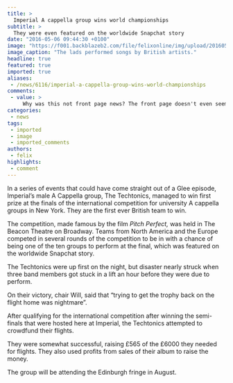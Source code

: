 ```yaml
---
title: >
  Imperial A cappella group wins world championships
subtitle: >
  They were even featured on the worldwide Snapchat story
date: "2016-05-06 09:44:30 +0100"
image: "https://f001.backblazeb2.com/file/felixonline/img/upload/201605061044-felix-JMP_8002.jpg"
image_caption: "The lads performed songs by British artists."
headline: true
featured: true
imported: true
aliases:
 - /news/6116/imperial-a-cappella-group-wins-world-championships
comments:
 - value: >
     Why was this not front page news? The front page doesn't even seem to have an article associated with it this week, and the story is really poor.,Why was this not front page news? The front page doesn't even seem to have an article associated with it this week, and the story is really poor.,Thanks for the feedback anonymous! The front page story continues on page 5, silly us for not including a 'continues on...' ????,Thanks for the feedback anonymous! The front page story continues on page 5, silly us for not including a 'continues on...' ????,Thanks for the feedback anonymous! The front page story continues on page 5, silly us for not including a 'continues on...' ,Thanks for the feedback anonymous! The front page story continues on page 5, silly us for not including a 'continues on...' ,line 1: italics on “Glee"<br>line 2: capitalisation on "a cappella” (both words should be lower-case)<br>line 3: capitalisation on “a cappella” both wrong *and* inconsistent with the rest of the article<br>line 4: surely “f
categories:
 - news
tags:
 - imported
 - image
 - imported_comments
authors:
 - felix
highlights:
 - comment
---
```


In a series of events that could have come straight out of a Glee episode, Imperial’s male A Cappella group, The Techtonics, managed to win first prize at the finals of the international competition for university A cappella groups in New York. They are the first ever British team to win.

The competition, made famous by the film _Pitch Perfect,_ was held in The Beacon Theatre on Broadway. Teams from North America and the Europe competed in several rounds  of the competition to be in with a chance of being one of the ten groups to perform at the final, which was featured on the worldwide Snapchat story.

The Techtonics were up first on the night, but disaster nearly struck when three band members got stuck in a lift an hour before they were due to perform.

On their victory, chair Will, said that “trying to get the trophy back on the flight home was nightmare”.

After qualifying for the international competition after winning the semi-finals that were hosted here at Imperial, the Techtonics attempted to crowdfund their flights.

They were somewhat successful, raising £565 of the £6000 they needed for flights. They also used profits from sales of their album to raise the money.

The group will be attending the Edinburgh fringe in August.
